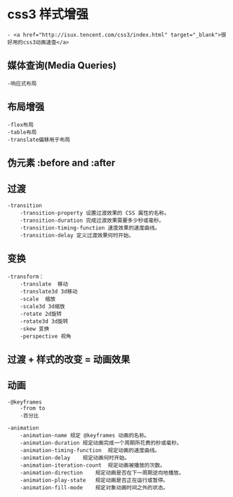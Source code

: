# css3 样式增强
	- <a href="http://isux.tencent.com/css3/index.html" target="_blank">很好用的css3动画速查</a>

## 媒体查询(Media Queries)
	-响应式布局
    
## 布局增强
    -flex布局
    -table布局
    -translate偏移用于布局

## 伪元素 :before and :after

## 过渡
	-transition
		-transition-property 设置过渡效果的 CSS 属性的名称。
		-transition-duration 完成过渡效果需要多少秒或毫秒。
		-transition-timing-function 速度效果的速度曲线。
		-transition-delay 定义过渡效果何时开始。

## 变换
	-transform：
		-translate  移动
		-translate3d 3d移动
		-scale  缩放
		-scale3d 3d缩放
		-rotate 2d旋转
		-rotate3d 3d旋转
		-skew 变换
		-perspective 视角

## 过渡 + 样式的改变 = 动画效果

## 动画
	-@keyframes
		-from to
		-百分比

	-animation
		-animation-name	规定 @keyframes 动画的名称。
		-animation-duration	规定动画完成一个周期所花费的秒或毫秒。
		-animation-timing-function	规定动画的速度曲线。
		-animation-delay	规定动画何时开始。
		-animation-iteration-count	规定动画被播放的次数。
		-animation-direction	规定动画是否在下一周期逆向地播放。
		-animation-play-state	规定动画是否正在运行或暂停。
		-animation-fill-mode	规定对象动画时间之外的状态。
